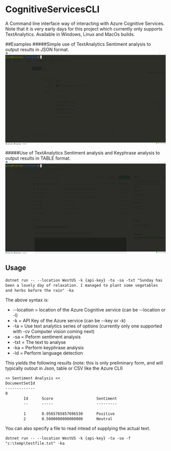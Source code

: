 # CognitiveServicesCLI
A Command line interface way of interacting with Azure Cognitive Services.
Note that it is very early days for this project which currently only supports TextAnalytics. Available in Windows, Linux and MacOs builds.


##Examples
#####Simple use of TextAnalytics Sentiment analysis to output results in JSON format.
![Examples-simple](./Documentation/azCogSvc-SimpleJson.gif)

#####Use of TextAnalytics Sentiment analysis and Keyphrase analysis to output results in TABLE format.
![Examples-simple](./Documentation/azCogSvc-Table.gif)

## Usage
```
dotnet run -- --location WestUS -k {api-key} -ta -sa -txt "Sunday has been a lovely day of relaxation. I managed to plant some vegetables and herbs before the rain" -ka
```

The above syntax is:
* --location = location of the Azure Cognitive service (can be --location or -l)
* -k = API Key of the Azure service (can be --key or -k)
* -ta = Use text analytics series of options (currently only one supported with -cv Computer vision coming next)
* -sa = Peform sentiment analysis
* -txt = The text to analyse
* -ka = Perform keyphrase analysis
* -ld = Perform language detection

This yields the following results (note: this is only preliminary form, and will typically outout in Json, table or CSV like the Azure CLI)

```
>> Sentiment Analysis <<
DocumentSetId
-------------
0
        Id      Score                   Sentiment
        --      -----                   ---------

        1       0.9565765857696530      Positive
        2       0.5000000000000000      Neutral
```

You can also specify a file to read intead of supplying the actual text.
 ```
dotnet run -- --location WestUS -k {api-key} -ta -sa -f "c:\temp\testfile.txt" -ka
``` 
